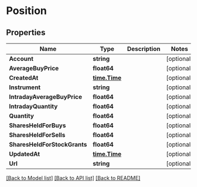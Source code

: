 # Position

## Properties

Name | Type | Description | Notes
------------ | ------------- | ------------- | -------------
**Account** | **string** |  | [optional] 
**AverageBuyPrice** | **float64** |  | [optional] 
**CreatedAt** | [**time.Time**](time.Time.md) |  | [optional] 
**Instrument** | **string** |  | [optional] 
**IntradayAverageBuyPrice** | **float64** |  | [optional] 
**IntradayQuantity** | **float64** |  | [optional] 
**Quantity** | **float64** |  | [optional] 
**SharesHeldForBuys** | **float64** |  | [optional] 
**SharesHeldForSells** | **float64** |  | [optional] 
**SharesHeldForStockGrants** | **float64** |  | [optional] 
**UpdatedAt** | [**time.Time**](time.Time.md) |  | [optional] 
**Url** | **string** |  | [optional] 

[[Back to Model list]](../README.md#documentation-for-models) [[Back to API list]](../README.md#documentation-for-api-endpoints) [[Back to README]](../README.md)


